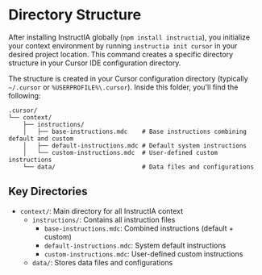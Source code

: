 # Directory Structure

After installing InstructIA globally (`npm install instructia`), you initialize your context environment by running `instructia init cursor` in your desired project location. This command creates a specific directory structure in your Cursor IDE configuration directory.

The structure is created in your Cursor configuration directory (typically `~/.cursor` or `%USERPROFILE%\.cursor`). Inside this folder, you'll find the following:

```
.cursor/
└── context/
    ├── instructions/
    │   ├── base-instructions.mdc    # Base instructions combining default and custom
    │   ├── default-instructions.mdc # Default system instructions
    │   └── custom-instructions.mdc  # User-defined custom instructions
    └── data/                        # Data files and configurations
```

## Key Directories

- `context/`: Main directory for all InstructIA context
  - `instructions/`: Contains all instruction files
    - `base-instructions.mdc`: Combined instructions (default + custom)
    - `default-instructions.mdc`: System default instructions
    - `custom-instructions.mdc`: User-defined custom instructions
  - `data/`: Stores data files and configurations
